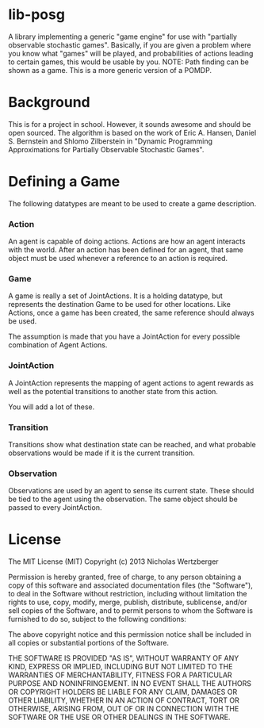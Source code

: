 lib-posg
========

A library implementing a generic "game engine" for use with "partially
observable stochastic games". Basically, if you are given a problem where you
know what "games" will be played, and probabilities of actions leading to
certain games, this would be usable by you.  NOTE: Path finding can be shown
as a game. This is a more generic version of a POMDP.

Background
==========

This is for a project in school. However, it sounds awesome and should be open
sourced.  The algorithm is based on the work of Eric A. Hansen, Daniel S.
Bernstein and Shlomo Zilberstein  in "Dynamic Programming Approximations for
Partially Observable Stochastic Games".

Defining a Game
==========

The following datatypes are meant to be used to create a game description.

### Action

An agent is capable of doing actions. Actions are how an agent interacts
with the world. After an action has been defined for an agent, that same
object must be used whenever a reference to an action is required.

### Game

A game is really a set of JointActions. It is a holding datatype, but
represents the destination Game to be used for other locations. Like
Actions, once a game has been created, the same reference should always
be used.

The assumption is made that you have a JointAction for every possible
combination of Agent Actions.

### JointAction

A JointAction represents the mapping of agent actions to agent rewards
as well as the potential transitions to another state from this action.

You will add a lot of these.

### Transition

Transitions show what destination state can be reached, and what probable
observations would be made if it is the current transition.

### Observation

Observations are used by an agent to sense its current state. These should
be tied to the agent using the observation. The same object should be passed
to every JointAction.

License
=======

The MIT License (MIT)
Copyright (c) 2013 Nicholas Wertzberger

Permission is hereby granted, free of charge, to any person obtaining a copy of
this software and associated documentation files (the "Software"), to deal in
the Software without restriction, including without limitation the rights to
use, copy, modify, merge, publish, distribute, sublicense, and/or sell copies
of the Software, and to permit persons to whom the Software is furnished to do
so, subject to the following conditions:

The above copyright notice and this permission notice shall be included in all
copies or substantial portions of the Software.

THE SOFTWARE IS PROVIDED "AS IS", WITHOUT WARRANTY OF ANY KIND, EXPRESS OR
IMPLIED, INCLUDING BUT NOT LIMITED TO THE WARRANTIES OF MERCHANTABILITY,
FITNESS FOR A PARTICULAR PURPOSE AND NONINFRINGEMENT. IN NO EVENT SHALL THE
AUTHORS OR COPYRIGHT HOLDERS BE LIABLE FOR ANY CLAIM, DAMAGES OR OTHER
LIABILITY, WHETHER IN AN ACTION OF CONTRACT, TORT OR OTHERWISE, ARISING FROM,
OUT OF OR IN CONNECTION WITH THE SOFTWARE OR THE USE OR OTHER DEALINGS IN THE
SOFTWARE.
